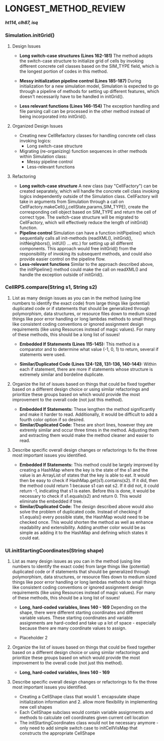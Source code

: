 LONGEST_METHOD_REVIEW
===
##### ht114, clh87, isq
### Simulation.initGrid()
1. Design Issues
    * **Long switch-case structures (Lines 162-181)**
        The method adopts the switch-case structure to initialize grid of cells by invoking different concrete cell classes based on the SIM_TYPE field, which is the longest portion of codes in this method.
        
    * **Messy initialization pipeline control (Lines 185-187)**
        During initialization for a new simulation model, Simulation is expected to go through a pipeline of methods for setting up different features, which doesn't necessarily have to be handled in initGrid().
        
    * **Less relevant functions (Lines 146-154)**
        The exception handling and file parsing call can be processed in the other method instead of being incorporated into initGrid().

2. Organized Design Issues
    * Creating new CellRefactory classes for handling concrete cell class invoking logics:
        * Long switch-case structure
    * Migrating (re-organizing) function sequences in other methods within Simulation class:
        * Messy pipeline control
        * Less-relevant functions

3. Refactoring
    * **Long switch-case structure**
        A new class (say "CellFactory") can be created separately, which will handle the concrete cell class invoking logics independently outside of the Simulation class. CellFactory will take in arguments from Simulation through a call on CellFactory.makeCell(i,j,cellState,params,SIM_TYPE), create the corresponding cell object based on SIM_TYPE and return the cell of correct type. The switch-case structure will be migrated to CellFactory, which will effectively reduce the length of initGrid() function.
    * **Pipeline control**
        Simulation can have a function initPipeline() which sequentially calls all init-methods (readXML(), initGrid(), initNeighbors(), initUI() ... etc.) for setting up all different components. This approach would free initGrid() from the responsibility of invoking its subsequent methods, and could also provide easier control on the pipeline flow.
    * **Less-relevant functions**
        Similar to the approach described above, the initPipeline() method could make the call on readXML() and handle the exception outside of initGrid().
### CellRPS.compare(String s1, String s2)
1. List as many design issues as you can in the method (using line numbers to identify the exact code) from large things like (potential) duplicated code or if statements that should be generalized through polymorphism, data structures, or resource files down to medium sized things like poor error handling or long lambdas methods to small things like consistent coding conventions or ignored assignment design requirements (like using Resources instead of magic values). For many of these methods, this should be a long list of issues!
    * **Embedded If Statements (Lines 115-145):**
    This method is a comparator and to determine what value (-1, 0, 1) to return, several if statements were used.
        
    * **Similar/Duplicated Code (Lines 124-128, 131-136, 140-144):**
    Within each if statement, there are more if statements whose structure is extremely similar and bordeline duplicate.

2. Organize the list of issues based on things that could be fixed together based on a different design choice or using similar refactorings and prioritize these groups based on which would provide the most improvement to the overall code (not just this method).
    * **Embedded If Statements:** 
    These lengthen the method significantly and make it harder to read. Additionally, it would be difficult to add a fourth color option if so desired.
    * **Similar/Duplicated Code:**
    These are short lines, however they are extremly similar and occur three times in the method. Adjusting them and extracting them would make the method cleaner and easier to read.

3. Describe specific overall design changes or refactorings to fix the three most important issues you identified.
    * **Embedded If Statements:**
    This method could be largely improved by creating a HashMap where the key is the state of the s1 and the value is an ArrayList of states that the key is able to eat. It would then be easy to check if HashMap.get(s1).contains(s2). If it did, then the method could return 1 because s1 can eat s2. If it did not, it could return -1, indicating that s1 is eaten. Before this is done, it would be necessary to check if s1.equals(s2) and return 0. This would eliminate the embedded if tree.
    * **Similar/Duplicated Code:**
    The design described above would also solve the problem of duplicated code. Instead of checking if s1.equals() every possible state, the HashMap would need to be checked once. This would shorten the method as well as enhance readability and extensibility. Adding another color would be as simple as adding it to the HashMap and defining which states it could eat.

### UI.initStartingCoordinates(String shape)
1. List as many design issues as you can in the method (using line numbers to identify the exact code) from large things like (potential) duplicated code or if statements that should be generalized through polymorphism, data structures, or resource files down to medium sized things like poor error handling or long lambdas methods to small things like consistent coding conventions or ignored assignment design requirements (like using Resources instead of magic values). For many of these methods, this should be a long list of issues!
    * **Long, hard-coded variables, lines 140 - 169**
        Depending on the shape, there were different starting coordinates and different variable values. These starting coordinates and variable assignments are hard-coded and take up a lot of space - especially because there are many coordinate values to assign. 
        
    * Placeholder 2 

2. Organize the list of issues based on things that could be fixed together based on a different design choice or using similar refactorings and prioritize these groups based on which would provide the most improvement to the overall code (not just this method).
    * **Long, hard-coded variables, lines 140 - 169**

3. Describe specific overall design changes or refactorings to fix the three most important issues you identified.
    * Creating a CellShape class that would 1. encapsulate shape initialization information and 2. allow more flexibility in implementing new cell shapes
    * Each CellShape subclass would contain variable assignments and methods to calculate cell coordinates given current cell location
    * The initStartingCoordinates class would not be necessary anymore - only need to add simple switch case to initCellVisMap that constructs the appropriate CellShape